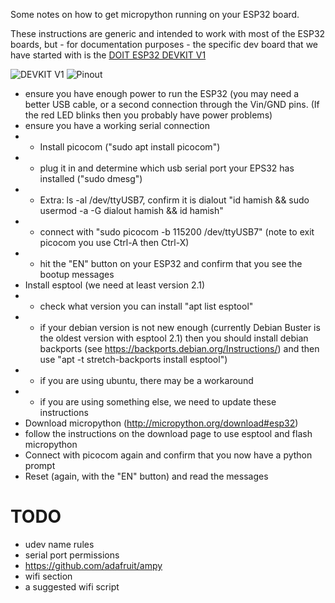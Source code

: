 Some notes on how to get micropython running on your ESP32 board.

These instructions are generic and intended to work with most of the ESP32
boards, but - for documentation purposes - the specific dev board that we
have started with is the [DOIT ESP32 DEVKIT V1](https://makeradvisor.com/tools/esp32-dev-board-wi-fi-bluetooth/)

![DEVKIT V1](https://makeradvisor.com/wp-content/uploads/2017/10/esp32-board-bg.jpg)
![Pinout](https://makeradvisor.com/wp-content/uploads/2018/04/ESP32-DOIT-DEVKIT-V1-Board-Pinout-30-GPIOs-Copy.jpg)

* ensure you have enough power to run the ESP32 (you may need a better USB
  cable, or a second connection through the Vin/GND pins.  (If the red LED
  blinks then you probably have power problems)
* ensure you have a working serial connection
* * Install picocom ("sudo apt install picocom")
* * plug it in and determine which usb serial port your EPS32 has installed
    ("sudo dmesg")
* * Extra: ls -al /dev/ttyUSB7, confirm it is dialout
    "id hamish && sudo usermod -a -G dialout hamish && id hamish"
* * connect with "sudo picocom -b 115200 /dev/ttyUSB7" (note to exit picocom
    you use Ctrl-A then Ctrl-X)
* * hit the "EN" button on your ESP32 and confirm that you see the bootup
    messages
* Install esptool (we need at least version 2.1)
* * check what version you can install "apt list esptool"
* * if your debian version is not new enough (currently Debian Buster is
    the oldest version with esptool 2.1) then you should install debian
    backports (see https://backports.debian.org/Instructions/) and then
    use "apt -t stretch-backports install esptool")
* * if you are using ubuntu, there may be a workaround
* * if you are using something else, we need to update these instructions
* Download micropython (http://micropython.org/download#esp32)
* follow the instructions on the download page to use esptool and flash
  micropython
* Connect with picocom again and confirm that you now have a python prompt
* Reset (again, with the "EN" button) and read the messages


# TODO
* udev name rules
* serial port permissions
* https://github.com/adafruit/ampy
* wifi section
* a suggested wifi script
